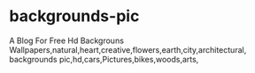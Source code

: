 # backgrounds-pic
A Blog For Free Hd Backgrouns Wallpapers,natural,heart,creative,flowers,earth,city,architectural, backgrounds pic,hd,cars,Pictures,bikes,woods,arts,
